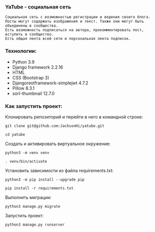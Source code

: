 ### YaTube - социальная сеть

```
Социальная сеть с возможностью регистрации и ведения своего блога. 
Посты могут содержать изображения и текст. Также они могут быть объединены в сообщества. 
Есть возможность подписаться на автора, прокомментировать пост, вступить в сообщество.
Есть общая лента всей сети и персональная лента подписок. 
```

### Технологии:

- Python 3.9
- Django framework 2.2.16
- HTML
- CSS (Bootstrap 3)
- Djangorestframework-simplejwt 4.7.2
- Pillow 8.3.1
- sorl-thumbnail 12.7.0

### Как запустить проект:

Клонировать репозиторий и перейти в него в командной строке:

```
git clone git@github.com:JacksonHi/yatube.git
```

```
cd yatube 
```

Cоздать и активировать виртуальное окружение:

```
python3 -m venv venv 
```

```
. venv/bin/activate 
```

Установить зависимости из файла requirements.txt:

```
python3 -m pip install --upgrade pip 
```

```
pip install -r requirements.txt 
```

Выполнить миграции:

```
python3 manage.py migrate 
```

Запустить проект:

```
python3 manage.py runserver
```
